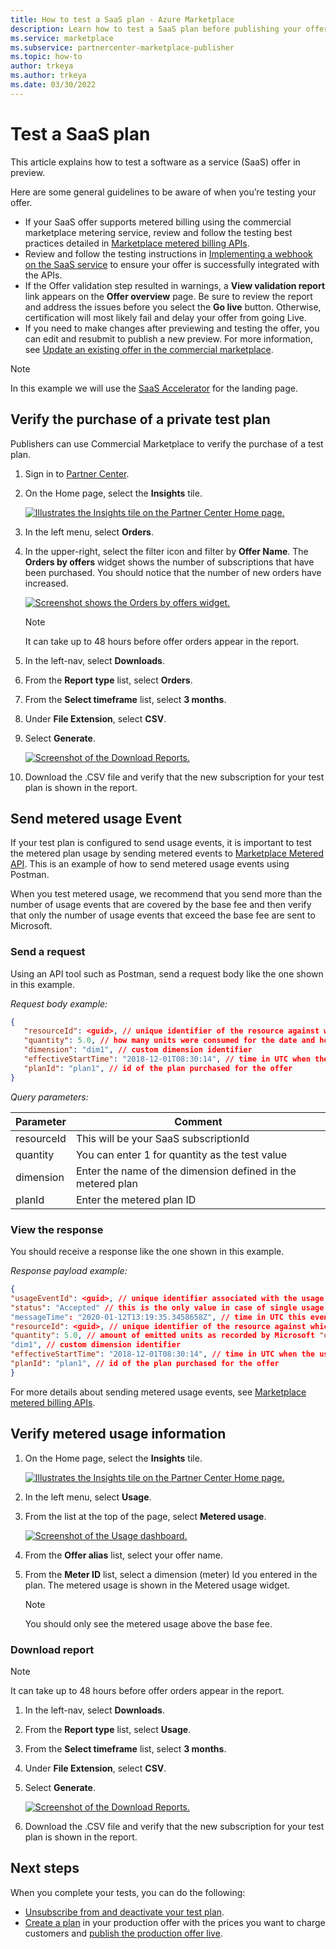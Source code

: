 ```yaml
---
title: How to test a SaaS plan - Azure Marketplace
description: Learn how to test a SaaS plan before publishing your offer live.
ms.service: marketplace 
ms.subservice: partnercenter-marketplace-publisher
ms.topic: how-to
author: trkeya 
ms.author: trkeya
ms.date: 03/30/2022
---
```


# Test a SaaS plan

This article explains how to test a software as a service (SaaS) offer in preview.

Here are some general guidelines to be aware of when you’re testing your offer.

- If your SaaS offer supports metered billing using the commercial marketplace metering service, review and follow the testing best practices detailed in [Marketplace metered billing APIs](./partner-center-portal/saas-metered-billing.md).
- Review and follow the testing instructions in [Implementing a webhook on the SaaS service](./partner-center-portal/pc-saas-fulfillment-webhook.md#development-and-testing) to ensure your offer is successfully integrated with the APIs.
- If the Offer validation step resulted in warnings, a **View validation report** link appears on the **Offer overview** page. Be sure to review the report and address the issues before you select the **Go live** button. Otherwise, certification will most likely fail and delay your offer from going Live.
- If you need to make changes after previewing and testing the offer, you can edit and resubmit to publish a new preview. For more information, see [Update an existing offer in the commercial marketplace](update-existing-offer.md).

> [!NOTE]
> In this example we will use the [SaaS Accelerator](https://go.microsoft.com/fwlink/?linkid=2190938) for the landing page.

## Verify the purchase of a private test plan

Publishers can use Commercial Marketplace to verify the purchase of a test plan.

1. Sign in to [Partner Center](https://partner.microsoft.com/dashboard/home).

1. On the Home page, select the **Insights** tile.

    [ ![Illustrates the Insights tile on the Partner Center Home page.](./media/workspaces/partner-center-insights-tile.png) ](./media/workspaces/partner-center-insights-tile.png#lightbox)

1. In the left menu, select **Orders**.

1. In the upper-right, select the filter icon and filter by **Offer Name**. The **Orders by offers** widget shows the number of subscriptions that have been purchased. You should notice that the number of new orders have increased.

    [ ![Screenshot shows the Orders by offers widget.](./media/review-publish-offer/subscriptions-purchased.png) ](./media/review-publish-offer/subscriptions-purchased.png#lightbox)

    > [!NOTE]
    > It can take up to 48 hours before offer orders appear in the report.

1. In the left-nav, select **Downloads**.
1. From the **Report type** list, select **Orders**.
1. From the **Select timeframe** list, select **3 months**.
1. Under **File Extension**, select **CSV**.
1. Select **Generate**.

    [ ![Screenshot of the Download Reports.](./media/review-publish-offer/download-reports.png) ](./media/review-publish-offer/download-reports.png#lightbox)

1. Download the .CSV file and verify that the new subscription for your test plan is shown in the report.

## Send metered usage Event

If your test plan is configured to send usage events, it is important to test the metered plan usage by sending metered events to [Marketplace Metered API](marketplace-metering-service-apis.md). This is an example of how to send metered usage events using Postman.

When you test metered usage, we recommend that you send more than the number of usage events that are covered by the base fee and then verify that only the number of usage events that exceed the base fee are sent to Microsoft.

### Send a request

Using an API tool such as Postman, send a request body like the one shown in this example.

_Request body example:_

```json
{
   "resourceId": <guid>, // unique identifier of the resource against which usage is emitted. 
   "quantity": 5.0, // how many units were consumed for the date and hour specified in     effectiveStartTime, must be greater than 0 or a double integer 
   "dimension": "dim1", // custom dimension identifier 
   "effectiveStartTime": "2018-12-01T08:30:14", // time in UTC when the usage event occurred, from now and until 24 hours back 
   "planId": "plan1", // id of the plan purchased for the offer 
}
```

_Query parameters:_

| Parameter | Comment |
| ------------ | ------------- |
| resourceId | This will be your SaaS subscriptionId |
| quantity | You can enter 1 for quantity as the test value |
| dimension | Enter the name of the dimension defined in the metered plan |
| planId | Enter the metered plan ID |

### View the response

You should receive a response like the one shown in this example.

_Response payload example:_

```json
{
"usageEventId": <guid>, // unique identifier associated with the usage event in Microsoft records
"status": "Accepted" // this is the only value in case of single usage event 
"messageTime": "2020-01-12T13:19:35.3458658Z", // time in UTC this event was accepted
"resourceId": <guid>, // unique identifier of the resource against which usage is emitted. For SaaS it's the subscriptionId. 
"quantity": 5.0, // amount of emitted units as recorded by Microsoft "dimension": 
"dim1", // custom dimension identifier 
"effectiveStartTime": "2018-12-01T08:30:14", // time in UTC when the usage event occurred, as sent by the ISV
"planId": "plan1", // id of the plan purchased for the offer 
}
```

For more details about sending metered usage events, see [Marketplace metered billing APIs](marketplace-metering-service-apis.md).

## Verify metered usage information

1. On the Home page, select the **Insights** tile.

    [ ![Illustrates the Insights tile on the Partner Center Home page.](./media/workspaces/partner-center-insights-tile.png) ](./media/workspaces/partner-center-insights-tile.png#lightbox)

1. In the left menu, select **Usage**.

1. From the list at the top of the page, select **Metered usage**.

    [ ![Screenshot of the Usage dashboard.](./media/review-publish-offer/saas-metered-usage.png) ](./media/review-publish-offer/saas-metered-usage.png#lightbox)

1. From the **Offer alias** list, select your offer name.
1. From the **Meter ID** list, select a dimension (meter) Id you entered in the plan. The metered usage is shown in the Metered usage widget.

    > [!NOTE]
    > You should only see the metered usage above the base fee.

### Download report

> [!NOTE]
> It can take up to 48 hours before offer orders appear in the report.

1. In the left-nav, select **Downloads**.
1. From the **Report type** list, select **Usage**.
1. From the **Select timeframe** list, select **3 months**.
1. Under **File Extension**, select **CSV**.
1. Select **Generate**.

    [ ![Screenshot of the Download Reports.](./media/review-publish-offer/download-reports.png) ](./media/review-publish-offer/download-reports.png#lightbox)

1. Download the .CSV file and verify that the new subscription for your test plan is shown in the report.

## Next steps

When you complete your tests, you can do the following:
- [Unsubscribe from and deactivate your test plan](test-saas-unsubscribe.md).
- [Create a plan](create-new-saas-offer-plans.md) in your production offer with the prices you want to charge customers and [publish the production offer live](test-publish-saas-offer.md).
